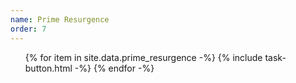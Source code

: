 ```yaml
---
name: Prime Resurgence
order: 7
---
```

<ul class="list-group">
{% for item in site.data.prime_resurgence -%}
  {% include task-button.html -%}
{% endfor -%}
</ul>
